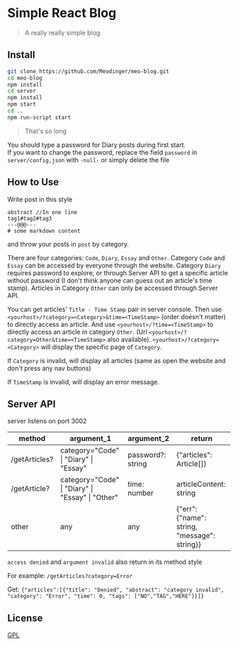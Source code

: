 # Simple React Blog
> A really really simple blog


## Install

```bash
git clone https://github.com/Meodinger/meo-blog.git
cd meo-blog
npm install
cd server
npm install
npm start
cd ..
npm run-script start
```
> That's so long

You should type a password for Diary posts during first start.<br/>
If you want to change the password, replace the field `password`
in `server/config,json` with `-null-` or simply delete the file

## How to Use

Write post in this style
```
abstract //In one line
tag1#tag2#tag3
---@@@---
# some markdown content
```
and throw your posts in `post` by category.

There are four categories: `Code`, `Diary`, `Essay` and `Other`.
Category `Code` and `Essay` can be accessed by everyone through the website.
Category `Diary` requires password to explore, or through Server API to get a specific article without password
(I don't think anyone can guess out an article's time stamp).
Articles in Category `Other` can only be accessed through Server API. 

You can get articles' `Title - Time Stamp` pair in server console.
Then use `<yourhost>/?category=<Category>&time=<TimeStamp>` (order doesn't matter) to directly access an article.
And use `<yourhost>/?time=<TimeStamp>` to directly access an article in category `Other`.
(Url `<yourhost>/?category=Other&time=<TimeStamp>` also available). 
`<yourhost>/?category=<Category>` will display the specific page of `Category`.

If `Category` is invalid, will display all articles (same as open the website and don't press any nav buttons)

If `TimeStamp` is invalid, will display an error message.

## Server API

server listens on port 3002<br/>

|method|argument_1|argument_2|return|
|---|---|---|---|
|/getArticles?|category="Code" &verbar; "Diary" &verbar; "Essay"|password?: string|{"articles": Article[]}|
|/getArticle?|category="Code" &verbar; "Diary" &verbar; "Essay" &verbar; "Other"|time: number|articleContent: string|
|other|any|any|{"err": {"name": string, "message": string}}|

`access denied` and `argument invalid` also return in its method style 

For example: `/getArticles?category=Error`

Get: `{"articles":[{"title": "Denied", "abstract": "category invalid", "category": "Error", "time": 0, "tags": ["NO","TAG","HERE"]}]}`



## License

[GPL](http://www.opensource.org/licenses/gpl-2.0.php)
